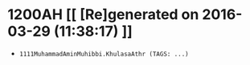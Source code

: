 # 1200AH [[ [Re]generated on 2016-03-29 (11:38:17) ]]

* `1111MuhammadAminMuhibbi.KhulasaAthr (TAGS: ...)`
